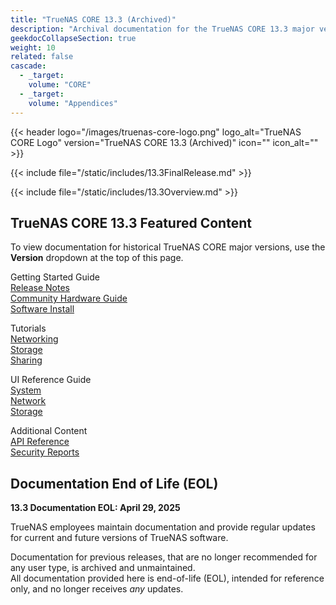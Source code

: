 ```yaml
---
title: "TrueNAS CORE 13.3 (Archived)"
description: "Archival documentation for the TrueNAS CORE 13.3 major version. This documentation is End of Life (EOL) and presented for reference only."
geekdocCollapseSection: true
weight: 10
related: false
cascade:
  - _target:
    volume: "CORE"
  - _target:
    volume: "Appendices" 
---
```

<style>
div.gdoc-page__header {display: none;}
div.docs-read_mod {display: none;}
h1 {display:none;}
</style>

{{< header logo="/images/truenas-core-logo.png" logo_alt="TrueNAS CORE Logo" version="TrueNAS CORE 13.3 (Archived)" icon="" icon_alt="" >}}

{{< include file="/static/includes/13.3FinalRelease.md" >}}

{{< include file="/static/includes/13.3Overview.md" >}}

## TrueNAS CORE 13.3 Featured Content

To view documentation for historical TrueNAS CORE major versions, use the **Version** dropdown at the top of this page.

<div class="docs-sections">
  <p>
	Getting Started Guide
	<br><a href="/gettingstarted/corereleasenotes/">Release Notes</a>
	<br><a href="/gettingstarted/corehardwareguide/">Community Hardware Guide</a>
	<br><a href="/gettingstarted/install/">Software Install</a>
  </p>
  <p>
	Tutorials
	<br><a href="/coretutorials/network/">Networking</a>
	<br><a href="/coretutorials/storage/">Storage</a>
	<br><a href="/coretutorials/sharing/">Sharing</a>
  </p>
  <p>
	UI Reference Guide
	<br><a href="/uireference/system/">System</a>
	<br><a href="/uireference/network/">Network</a>
	<br><a href="/uireference/storage/">Storage</a>
  </p>
  <p>
	Additional Content
	<br><a href="/api/">API Reference</a>
	<br><a href="/coresecurityreports/">Security Reports</a>
  </p>
</div>

## Documentation End of Life (EOL)

**13.3 Documentation EOL: April 29, 2025**

TrueNAS employees maintain documentation and provide regular updates for current and future versions of TrueNAS software.  

Documentation for previous releases, that are no longer recommended for any user type, is archived and unmaintained.  
All documentation provided here is end-of-life (EOL), intended for reference only, and no longer receives *any* updates.
